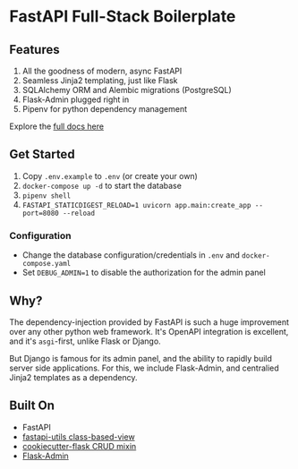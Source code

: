 # FastAPI Full-Stack Boilerplate

## Features

1. All the goodness of modern, async FastAPI
2. Seamless Jinja2 templating, just like Flask
3. SQLAlchemy ORM and Alembic migrations (PostgreSQL)
4. Flask-Admin plugged right in
5. Pipenv for python dependency management

Explore the [full docs here](./docs/index.md)

## Get Started

1. Copy `.env.example` to `.env` (or create your own)
2. `docker-compose up -d` to start the database
3. `pipenv shell`
4. `FASTAPI_STATICDIGEST_RELOAD=1 uvicorn app.main:create_app --port=8080 --reload`

### Configuration

 - Change the database configuration/credentials in `.env` and `docker-compose.yaml`
 - Set `DEBUG_ADMIN=1` to disable the authorization for the admin panel

## Why?

The dependency-injection provided by FastAPI is such a huge improvement over any other python web framework. It's OpenAPI integration is excellent, and it's `asgi`-first, unlike Flask or Django.

But Django is famous for its admin panel, and the ability to rapidly build server side applications. For this, we include Flask-Admin, and centralied Jinja2 templates as a dependency.


## Built On

- FastAPI
- [fastapi-utils class-based-view](https://fastapi-utils.davidmontague.xyz/user-guide/class-based-views/)
- [cookiecutter-flask CRUD mixin](https://github.com/cookiecutter-flask/cookiecutter-flask)
- [Flask-Admin](https://flask-admin.readthedocs.io/en/latest/)

